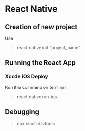 # React Native

## Creation of new project

Use

> react-native init “project_name”

## Running the React App

### Xcode iOS Deploy

Run this command on terminal

> react-native run-ios

## Debugging

> npx react-devtools
